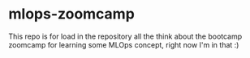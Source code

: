 # mlops-zoomcamp

This repo is for load in the repository all the think about the bootcamp zoomcamp for learning some MLOps concept, right now I'm in that :)
